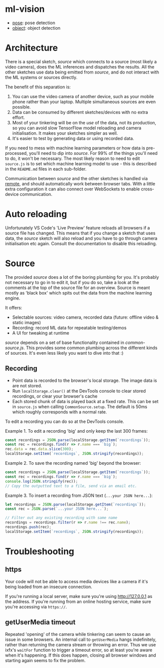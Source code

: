 # ml-vision

* [pose](./pose/README.md): pose detection
* [object](./pose/README.md): object detection

# Architecture

There is a special sketch, _source_ which connects to a source (most likely a video camera), does the ML inferences and dispatches the results. All the other sketches use data being emitted from _source_, and do not interact with the ML systems or sources directly.

The benefit of this separation is:
1. You can use the video camera of another device, such as your mobile phone rather than your laptop. Multiple simultaneous sources are even possible.
2. Data can be consumed by different sketches/devices with no extra effort.
3. Most of your tinkering will be on the _use_ of the data, not its production, so you can avoid slow TensorFlow model reloading and camera initialisation. It makes your sketches simpler as well.
4. It's easier to test by generating data or using recorded data.

If you need to mess with machine learning parameters or how data is pre-processed, you'll need to dip into _source_. For 99% of the things you'll need to do, it won't be necessary. The most likely reason to need to edit `source.js` is to set which machine learning model to use - this is described in the `README.md` files in each sub-folder.

Communication between _source_ and the other sketches is handled via [remote](https://github.com/clinth/remote), and should automatically work between browser tabs. With a little extra configuration it can also connect over WebSockets to enable cross-device communication.

# Auto reloading

Unfortunately VS Code's 'Live Preview' feature reloads all browsers if a source file has changed. This means that if you change a sketch that uses data, the _source_ sketch will also reload and you have to go through camera initialisation etc again. Consult the documentation to disable this reloading.

# Source

The provided _source_ does a lot of the boring plumbing for you. It's probably not necessary to go in to edit it, but if you do so, take a look at the comments at the top of the source file for an overview. Source is meant mostly as 'black box' which spits out the data from the machine learning engine.

It offers:
* Selectable sources: video camera, recorded data (future: offline video & static images)
* Recording: record ML data for repeatable testing/demos
* A UI for tweaking at runtime

_source_ depends on a set of base functionality contained in _common-source.js_. This provides some common plumbing across the different kinds of sources. It's even less likely you want to dive into that :)

## Recording

* Point data is recorded to the browser's local storage. The image data is are not stored.
* Run `localStorage.clear()` at the DevTools console to clear stored recordings, or clear your browser's cache
* Each stored chunk of data is played back at a fixed rate. This can be set in `source.js` when calling `CommonSource.setup`. The default is 50ms which roughly corresponds with a normal rate.

To edit a recording you can do so at the DevTools console. 

Example 1. To edit a recording 'big' and only keep the last 300 frames:

```js
const recordings = JSON.parse(localStorage.getItem(`recordings`));
const rec = recordings.find(r => r.name === `big`);
rec.data = rec.data.slice(300);
localStorage.setItem(`recordings`, JSON.stringify(recordings));
```

Example 2. To save the recording named 'big' beyond the browser:

```js
const recordings = JSON.parse(localStorage.getItem(`recordings`));
const rec = recordings.find(r => r.name === `big`);
console.log(JSON.stringify(rec));
// Copy the outputted text to a file, send via an email etc.
```

Example 3. To insert a recording from JSON text (`...your JSON here...`):

```js
let recordings = JSON.parse(localStorage.getItem(`recordings`));
const rec = JSON.parse(`...your JSON here...`);

// Filter out any existing recording with same name
recordings = recordings.filter(r => r.name !== rec.name);
recordings.push(rec);
localStorage.setItem(`recordings`, JSON.stringify(recordings));
```

# Troubleshooting

## https

Your code will not be able to access media devices like a camera if it's being loaded from an insecure connection.

If you're running a local server, make sure you're using http://127.0.0.1 as the address. If you're running from an online hosting service, make sure you're accessing via `https://`.

## getUserMedia timeout

Repeated 'opening' of the camera while tinkering can seem to cause an issue in some browsers. An internal call to `getUserMedia` hangs indefinitely, rather than returning the camera stream or throwing an error. Thus we use ixfx's `waitFor` function to trigger a timeout error, so at least you're aware when it's happening. If this does happen, closing all browser windows and starting again seems to fix the problem.
